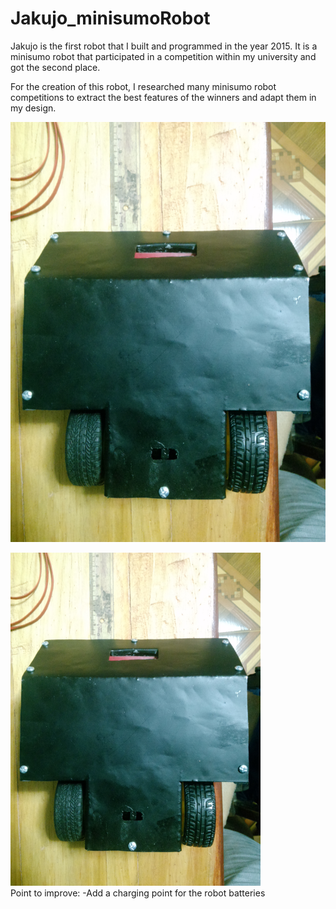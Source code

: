 # Jakujo_minisumoRobot
Jakujo is the first robot that I built and programmed in the year 2015. It is a minisumo robot that participated in a competition within my university and got the second place.

For the creation of this robot, I researched many minisumo robot competitions to extract the best features of the winners and adapt them in my design.  

![Alt Robot](/Images/20151202_010722.jpg)
<div style="align-items:center;">
  <img title="a title" alt="Alt text" src="/Images/20151202_010722.jpg" style="width:400px; height:auto;">
</div>
Point to improve: 
  -Add a charging point for the robot batteries
